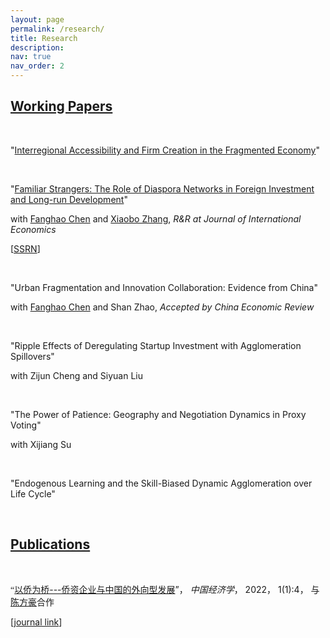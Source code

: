 ```yaml
---
layout: page
permalink: /research/
title: Research
description: 
nav: true
nav_order: 2
---
```




## <u>Working Papers</u>

<p>&nbsp;</p>

"<a href="{{ site.url }}/assets/pdf/jmp.pdf" target="_blank">Interregional Accessibility and Firm Creation in the Fragmented Economy</a>"


<p>&nbsp;</p>

"<a href="{{ site.url }}/assets/pdf/ddi.pdf" target="_blank">Familiar Strangers: The Role of Diaspora Networks in Foreign Investment and Long-run Development</a>" 

with [Fanghao Chen](https://fanghaochen.github.io/homepage/) and [Xiaobo Zhang](https://en.gsm.pku.edu.cn/conjsxq.jsp?urltype=tree.TreeTempUrl&wbtreeid=1099&user_id=x.zhang), *R&R at Journal of International Economics*

[[SSRN](https://papers.ssrn.com/sol3/papers.cfm?abstract_id=4004159)]


<p>&nbsp;</p>

"Urban Fragmentation and Innovation Collaboration: Evidence from China"

with [Fanghao Chen](https://fanghaochen.github.io/homepage/) and Shan Zhao, *Accepted by China Economic Review*


<p>&nbsp;</p>

"Ripple Effects of Deregulating Startup Investment with Agglomeration Spillovers"

with Zijun Cheng and Siyuan Liu


<p>&nbsp;</p>

"The Power of Patience: Geography and Negotiation Dynamics in Proxy Voting"

with Xijiang Su



<p>&nbsp;</p>

"Endogenous Learning and the Skill-Biased Dynamic Agglomeration over Life Cycle"


<p>&nbsp;</p>

## <u>Publications</u>

<p>&nbsp;</p>

<a style="font-family: Microsoft Yahei">“<a href="{{ site.url }}/assets/pdf/ddi_c.pdf" target="_blank">以侨为桥---侨资企业与中国的外向型发展</a>”， *中国经济学*， 2022， 1(1):4， 与[陈方豪](https://fanghaochen.github.io/homepage/)合作</a>

[[journal link](https://www.jcejournal.com.cn/CN/abstract/abstract3.shtml)] 





